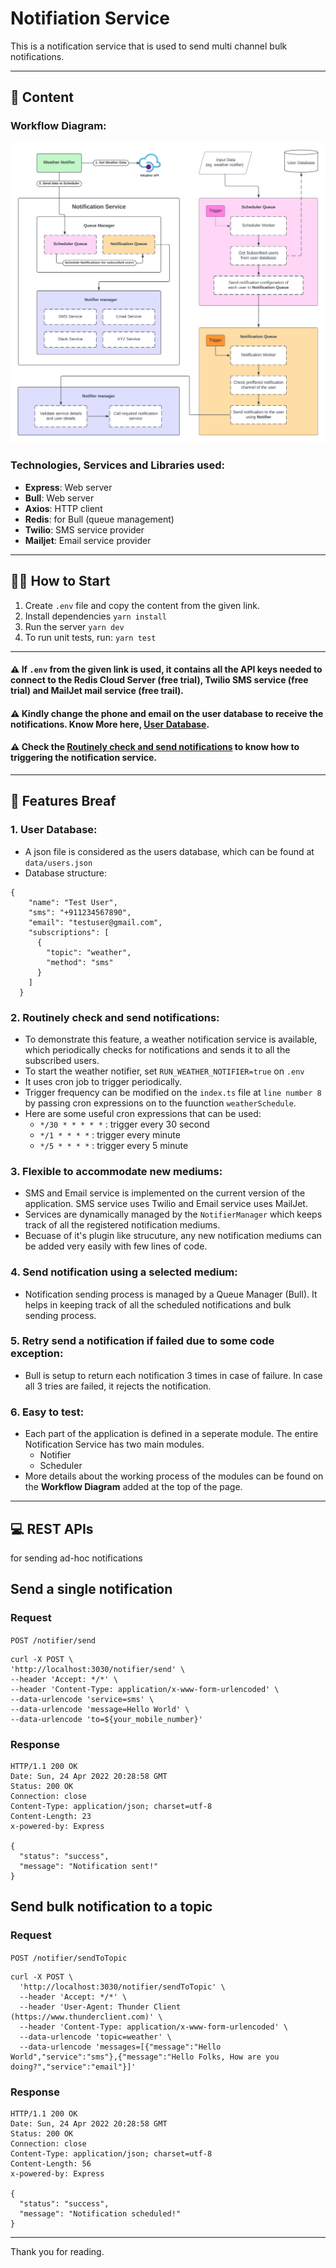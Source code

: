 # Notifiation Service

This is a notification service that is used to send multi channel bulk notifications.

---

## 💬 Content

### Workflow Diagram:
<img src="./docs/notification-service.png" width="600"/>

### Technologies, Services and Libraries used:
<ul>
  <li><b>Express</b>: Web server</li>
  <li><b>Bull</b>: Web server</li>
  <li><b>Axios</b>: HTTP client</li>
  <li><b>Redis</b>: for Bull (queue management)</li>
  <li><b>Twilio</b>: SMS service provider</li>
  <li><b>Mailjet</b>: Email service provider</li>
</ul>

---

## 🏃‍♂️ How to Start

1. Create `.env` file and copy the content from the given link.
2. Install dependencies `yarn install`
3. Run the server `yarn dev`
4. To run unit tests, run: `yarn test`

---

#### ⚠️ If `.env` from the given link is used, it contains all the API keys needed to connect to the Redis Cloud Server (free trial), Twilio SMS service (free trial) and MailJet mail service (free trail). 
#### ⚠️ Kindly change the phone and email on the user database to receive the notifications. Know More here, [User Database](https://github.com/BRoy98/StackNotifier#1-user-database).
#### ⚠️ Check the [Routinely check and send notifications](https://github.com/BRoy98/StackNotifier#2-routinely-check-and-send-notifications) to know how to triggering the notification service.
        
---
    
## 📙 Features Breaf

### 1. User Database:
- A json file is considered as the users database, which can be found at `data/users.json`
- Database structure:
```
{
    "name": "Test User",
    "sms": "+911234567890",
    "email": "testuser@gmail.com",
    "subscriptions": [
      {
        "topic": "weather",
        "method": "sms"
      }
    ]
  }
```
    
### 2. Routinely check and send notifications:

- To demonstrate this feature, a weather notification service is available, which periodically checks for notifications and sends it to all the subscribed users.
- To start the weather notifier, set `RUN_WEATHER_NOTIFIER=true` on `.env`
- It uses cron job to trigger periodically.
- Trigger frequency can be modified on the `index.ts` file at `line number 8` by passing cron expressions on to the fuunction `weatherSchedule`.
- Here are some useful cron expressions that can be used:
  - `*/30 * * * * *` : trigger every 30 second
  - `*/1 * * * *` : trigger every minute
  - `*/5 * * * *` : trigger every 5 minute
    
### 3. Flexible to accommodate new mediums:

- SMS and Email service is implemented on the current version of the application. SMS service uses Twilio and Email service uses MailJet.
- Services are dynamically managed by the `NotifierManager` which keeps track of all the registered notification mediums.
- Becuase of it's plugin like strucuture, any new notification mediums can be added very easily with few lines of code.

### 4. Send notification using a selected medium:

- Notification sending process is managed by a Queue Manager (Bull). It helps in keeping track of all the scheduled notifications and bulk sending process.

### 5. Retry send a notification if failed due to some code exception:

- Bull is setup to return each notification 3 times in case of failure. In case all 3 tries are failed, it rejects the notification.

### 6. Easy to test:

- Each part of the application is defined in a seperate module. The entire Notification Service has two main modules.
  - Notifier
  - Scheduler
- More details about the working process of the modules can be found on the **Workflow Diagram** added at the top of the page.

---

## 💻 REST APIs
for sending ad-hoc notifications

## Send a single notification

### Request
`POST /notifier/send`

    curl -X POST \
    'http://localhost:3030/notifier/send' \
    --header 'Accept: */*' \
    --header 'Content-Type: application/x-www-form-urlencoded' \
    --data-urlencode 'service=sms' \
    --data-urlencode 'message=Hello World' \
    --data-urlencode 'to=${your_mobile_number}'
    
### Response
    

    HTTP/1.1 200 OK
    Date: Sun, 24 Apr 2022 20:28:58 GMT
    Status: 200 OK
    Connection: close
    Content-Type: application/json; charset=utf-8
    Content-Length: 23
    x-powered-by: Express

    {
      "status": "success",
      "message": "Notification sent!"
    }
    

## Send bulk notification to a topic

### Request
`POST /notifier/sendToTopic`

    curl -X POST \
      'http://localhost:3030/notifier/sendToTopic' \
      --header 'Accept: */*' \
      --header 'User-Agent: Thunder Client (https://www.thunderclient.com)' \
      --header 'Content-Type: application/x-www-form-urlencoded' \
      --data-urlencode 'topic=weather' \
      --data-urlencode 'messages=[{"message":"Hello World","service":"sms"},{"message":"Hello Folks, How are you doing?","service":"email"}]'
    
### Response
    

    HTTP/1.1 200 OK
    Date: Sun, 24 Apr 2022 20:28:58 GMT
    Status: 200 OK
    Connection: close
    Content-Type: application/json; charset=utf-8
    Content-Length: 56
    x-powered-by: Express

    {
      "status": "success",
      "message": "Notification scheduled!"
    }
---

Thank you for reading.
